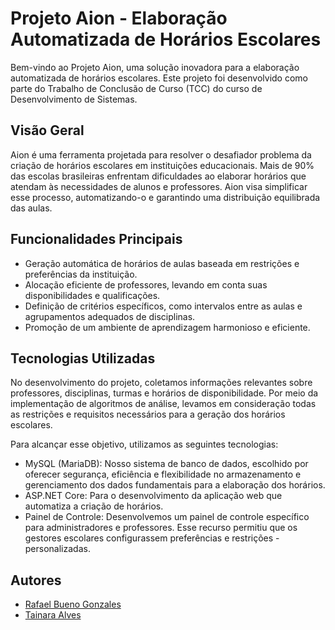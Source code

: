 # Projeto Aion - Elaboração Automatizada de Horários Escolares

Bem-vindo ao Projeto Aion, uma solução inovadora para a elaboração automatizada de horários escolares. Este projeto foi desenvolvido como parte do Trabalho de Conclusão de Curso (TCC) do curso de Desenvolvimento de Sistemas.

## Visão Geral

Aion é uma ferramenta projetada para resolver o desafiador problema da criação de horários escolares em instituições educacionais. Mais de 90% das escolas brasileiras enfrentam dificuldades ao elaborar horários que atendam às necessidades de alunos e professores. Aion visa simplificar esse processo, automatizando-o e garantindo uma distribuição equilibrada das aulas.

## Funcionalidades Principais

- Geração automática de horários de aulas baseada em restrições e preferências da instituição.
- Alocação eficiente de professores, levando em conta suas disponibilidades e qualificações.
- Definição de critérios específicos, como intervalos entre as aulas e agrupamentos adequados de disciplinas.
- Promoção de um ambiente de aprendizagem harmonioso e eficiente.

## Tecnologias Utilizadas
No desenvolvimento do projeto, coletamos informações relevantes sobre professores, disciplinas, turmas e horários de disponibilidade. Por meio da implementação de algoritmos de análise, levamos em consideração todas as restrições e requisitos necessários para a geração dos horários escolares.

Para alcançar esse objetivo, utilizamos as seguintes tecnologias:

- MySQL (MariaDB): Nosso sistema de banco de dados, escolhido por oferecer segurança, eficiência e flexibilidade no armazenamento e gerenciamento dos dados fundamentais para a elaboração dos horários.
- ASP.NET Core: Para o desenvolvimento da aplicação web que automatiza a criação de horários.
- Painel de Controle: Desenvolvemos um painel de controle específico para administradores e professores. Esse recurso permitiu que os gestores escolares configurassem preferências e restrições - personalizadas.

## Autores

- [Rafael Bueno Gonzales ](link-do-perfil-no-github)
- [Tainara Alves ](https://github.com/tainaraalves14)
